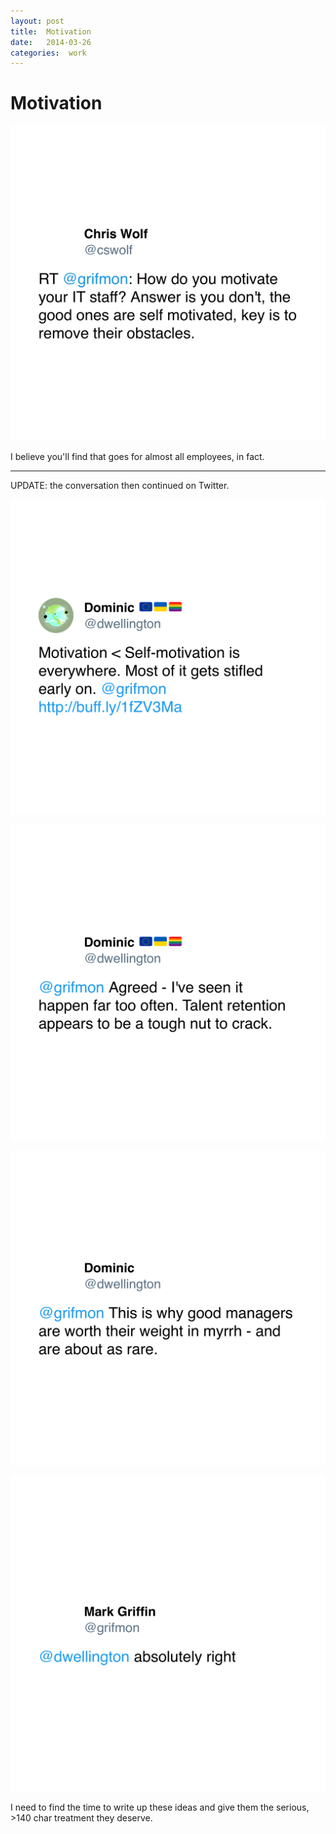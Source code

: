 ```yaml
---
layout: post
title:  Motivation 
date:   2014-03-26 
categories:  work 
---
```


# Motivation


![](/images/tweet-448627681379512320.png)

I believe you'll find that goes for almost all employees, in fact.

***

UPDATE: the conversation then continued on Twitter.

![](/images/tweet-448858958393274368.png)

![](/images/tweet-448869285977677825.png)

![](/images/tweet-448893618724810752.png)

![](/images/tweet-448902319581577217.png)

I need to find the time to write up these ideas and give them the serious, \>140 char treatment they deserve.

